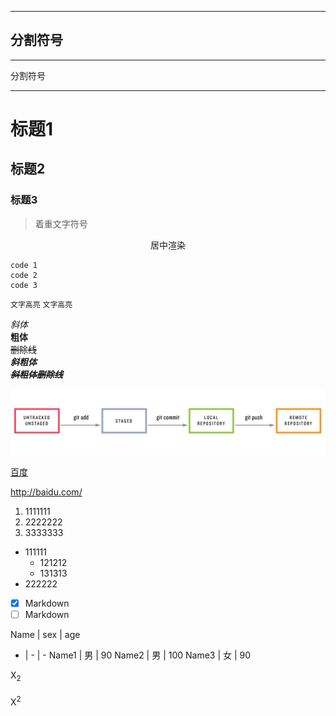 
---------------------
分割符号
---------------------

***
分割符号
***

# 标题1
## 标题2
### 标题3

> 着重文字符号 

<center>居中渲染</center>

```
code 1
code 2
code 3
```

`文字高亮` `文字高亮`

_斜体_  
__粗体__  
~~删除线~~  
___斜粗体___  
___~~斜粗体删除线~~___  

![picture if failed desplay](./src/git_status_sequence.png)

[百度](http://baidu.com "悬停显示")

<http://baidu.com/>

1. 1111111
2. 2222222
3. 3333333

* 111111
  * 121212
  * 131313
* 222222

* [x] Markdown  
* [ ] Markdown 

 Name | sex | age
 - | - | -
 Name1 | 男 | 90
 Name2 | 男 | 100
 Name3 | 女 | 90

X<sub>2<sub>  

X<sup>2<sup>  